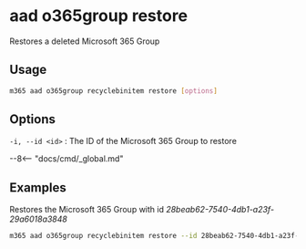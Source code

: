 # aad o365group restore

Restores a deleted Microsoft 365 Group

## Usage

```sh
m365 aad o365group recyclebinitem restore [options]
```

## Options

`-i, --id <id>`
: The ID of the Microsoft 365 Group to restore

--8<-- "docs/cmd/_global.md"

## Examples

Restores the Microsoft 365 Group with id _28beab62-7540-4db1-a23f-29a6018a3848_

```sh
m365 aad o365group recyclebinitem restore --id 28beab62-7540-4db1-a23f-29a6018a3848
```
